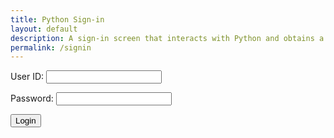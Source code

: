 ```yaml
---
title: Python Sign-in
layout: default
description: A sign-in screen that interacts with Python and obtains a user.
permalink: /signin
---
```


<form id="form">
    <p><label>
        User ID:
        <input type="text" name="name" id="name" required="" />
    </label></p>
    <p><label>
        Password:
        <input type="password" name="password" id="password" required="" />
    </label></p>
    <button type="submit">Login</button>
    <p id="message"></p>
</form>

<script>
    document.getElementById("form").addEventListener("submit", (event) => {
        event.preventDefault();
        const url = "https://172.24.189.191:8087/api/chess_users";
        const login_url = url + '/api/names/';
        const body = {
            name: document.getElementById("name").value,
            password: document.getElementById("password").value,
        };
        const requestOptions = {
            method: 'POST',
            mode: 'cors',
            cache: 'no-cache',
            credentials: 'same-origin',
            body: JSON.stringify(body),
            headers: {
                "Content-Type": "application/json",
            },
        };
        fetch(login_url, requestOptions)
            .then(response => {
                if (response.ok) {
                    return response.json();
                } else if (response.status === 400) {
                    throw new Error('Invalid user id or password');
                } else {
                    throw new Error('Login error: ' + response.status + " " + response.statusText);
                }
            })
            .then(data => {
                const message = 'Login success: ' + data.name;
                document.getElementById("message").innerHTML = message;
                localStorage.setItem("name", data.name);
                localStorage.setItem("visitor", data.name);
            })
            .catch(error => {
                const message = error.message;
                document.getElementById("message").innerHTML = message;
                localStorage.removeItem("name");
                localStorage.removeItem("visitor");
            });
    });
</script>